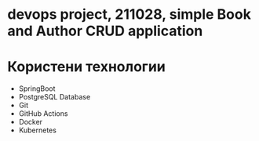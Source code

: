 # devops project, 211028, simple Book and Author CRUD application
# Користени технологии
* SpringBoot
* PostgreSQL Database
* Git
* GitHub Actions
* Docker
* Kubernetes
